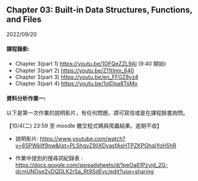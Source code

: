## Chapter 03: Built-in Data Structures, Functions, and Files

2022/09/20

#### 課程錄影:
* Chapter 3(part 1) https://youtu.be/1OFQeZZL9AI (9:40 開始)
* Chapter 3(part 2) https://youtu.be/Z11tlmn_640
* Chapter 3(part 3) https://youtu.be/en_FFGZ8yz4
* Chapter 3(part 4) https://youtu.be/1oIDpa8TsMo

#### 資料分析作業一:
以下是第一次作業的說明影片，有任何問題，請可寫信或是在課程臉書詢問。

【10/4(二) 23:59 至 moodle 繳交程式碼與爬蟲結果。逾期不收】

* 說明影片:
https://www.youtube.com/watch?v=6SPWkIlf9nw&list=PLShgvZ9iIXDvasfAsHTPZKPGhqjYoH5hR

* 作業中提到的搜尋詞紀錄表 : 
https://docs.google.com/spreadsheets/d/1peOa61Pzyjd_2G-dcmUNOse2vDQDLK2rSa_Rt9SdEyc/edit?usp=sharing


